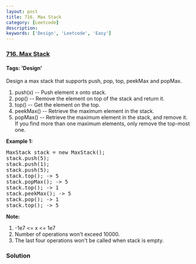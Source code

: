 ```yaml
---
layout: post
title: 716. Max Stack
category: [Leetcode]
description: 
keywords: ['Design', 'Leetcode', 'Easy']
---
```

### [716. Max Stack](https://leetcode.com/problems/max-stack)

#### Tags: 'Design'

<div class="content__u3I1 question-content__JfgR"><div><p>Design a max stack that supports push, pop, top, peekMax and popMax.</p>
<p>
</p><ol>
<li>push(x) -- Push element x onto stack.</li>
<li>pop() -- Remove the element on top of the stack and return it.</li>
<li>top() -- Get the element on the top.</li>
<li>peekMax() -- Retrieve the maximum element in the stack.</li>
<li>popMax() -- Retrieve the maximum element in the stack, and remove it. If you find more than one maximum elements, only remove the top-most one.</li>
</ol>
<p></p>
<p><b>Example 1:</b><br/>
</p><pre>MaxStack stack = new MaxStack();
stack.push(5); 
stack.push(1);
stack.push(5);
stack.top(); -&gt; 5
stack.popMax(); -&gt; 5
stack.top(); -&gt; 1
stack.peekMax(); -&gt; 5
stack.pop(); -&gt; 1
stack.top(); -&gt; 5
</pre>
<p></p>
<p><b>Note:</b><br/>
</p><ol>
<li>-1e7 &lt;= x &lt;= 1e7</li>
<li>Number of operations won't exceed 10000.</li>
<li>The last four operations won't be called when stack is empty.</li>
</ol>
<p></p></div></div>

### Solution
